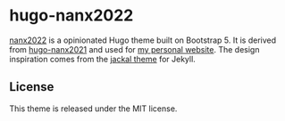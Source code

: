 # hugo-nanx2022

[nanx2022](https://github.com/nanxstats/hugo-nanx2022) is a opinionated Hugo theme built on Bootstrap 5. It is derived from [hugo-nanx2021](https://github.com/nanxstats/hugo-nanx2021) and used for [my personal website](https://nanx.me). The design inspiration comes from the [jackal theme](https://github.com/clenemt/jackal) for Jekyll.

## License

This theme is released under the MIT license.
